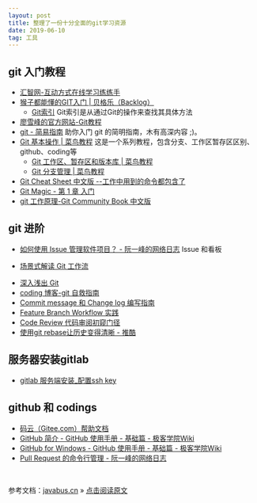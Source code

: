 ```yaml
---
layout: post
title: 整理了一份十分全面的git学习资源
date: 2019-06-10
tag: 工具
---
```


## git 入门教程
- [汇智网-互动方式在线学习练练手](http://xc.hubwiz.com/class/55d301543ad79a1b05dcc4e2/#1/1)
- <A HREF="http://backlogtool.com/git-guide/cn/">   猴子都能懂的GIT入门 | 贝格乐（Backlog）</A>
  - [Git索引](https://backlog.com/git-tutorial/cn/reference/) Git索引是从通过Git的操作来查找其具体方法 
- [廖雪峰的官方网站-Git教程](https://www.liaoxuefeng.com/wiki/896043488029600)
- <A HREF="http://rogerdudler.github.io/git-guide/index.zh.html" ADD_DATE="1511486152">git - 简易指南</A> 助你入门 git 的简明指南，木有高深内容 ;)。 
- <A HREF="http://www.runoob.com/git/git-basic-operations.html"  >Git 基本操作 | 菜鸟教程</A>  这是一个系列教程，包含分支、工作区暂存区区别、github、coding等
  - <A HREF="http://www.runoob.com/git/git-workspace-index-repo.html"   >Git 工作区、暂存区和版本库 | 菜鸟教程</A>
  - <A HREF="http://www.runoob.com/git/git-branch.html"   >Git 分支管理 | 菜鸟教程</A>
- <A HREF="https://github.com/flyhigher139/Git-Cheat-Sheet" >Git Cheat Sheet 中文版 --工作中用到的命令都包含了</A>
- <A HREF="http://www-cs-students.stanford.edu/~blynn/gitmagic/intl/zh_cn/ch01.html" >Git Magic - 第 1 章 入门</A>
- <A HREF="http://gitbook.liuhui998.com/index.html" >git 工作原理-Git Community Book 中文版</A>


## git 进阶
* <A HREF="http://www.ruanyifeng.com/blog/2017/08/issue.html" >如何使用 Issue 管理软件项目？ - 阮一峰的网络日志</A> Issue 和看板
- [场景式解读 Git 工作流](https://blog.coding.net/blog/git-workflow-2)
* [深入浅出 Git](https://blog.coding.net/blog/git-from-the-inside-out)
* [coding 博客-git 自救指南](https://blog.coding.net/blog/githandbuch)
* [Commit message 和 Change log 编写指南](https://blog.coding.net/blog/commit_message_change_log)
* [Feature Branch Workflow 实践](https://blog.coding.net/blog/feature-branch-workflow-practice)
* [Code Review 代码审阅初窥门径](https://blog.coding.net/blog/Code-Review)
* <A HREF="http://www.tuicool.com/articles/NzeQZz3"   >使用git rebase让历史变得清晰 - 推酷</A>


## 服务器安装gitlab
* <A HREF="https://note.youdao.com/share/?id=a6e2fe66979e9ea3b54b48c8257bea52&type=note#/">gitlab 服务端安装_配置ssh key</A>

## github 和 codings
- [码云（Gitee.com）帮助文档](http://git.mydoc.io/undefined)
- <A HREF="http://wiki.jikexueyuan.com/project/github-basics/the-introduction.html"    >GitHub 简介 - GitHub 使用手册 - 基础篇 - 极客学院Wiki</A>
- <A HREF="http://wiki.jikexueyuan.com/project/github-basics/github-for-windows.html"  >GitHub for Windows - GitHub 使用手册 - 基础篇 - 极客学院Wiki</A>
- <A HREF="http://www.ruanyifeng.com/blog/2017/07/pull_request.html" >Pull Request 的命令行管理 - 阮一峰的网络日志</A>


<br>

参考文档：[javabus.cn](https://javastar920905.coding.me/mdbook/) » [点击阅读原文](https://javastar920905.gitee.io/mdbook/#/books/2.tools/git_init)  